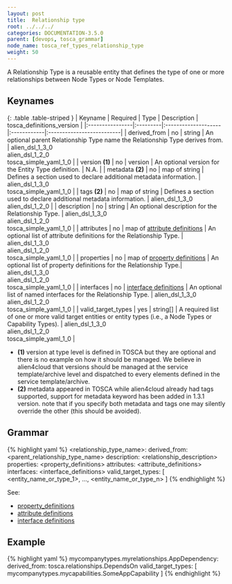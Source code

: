 ```yaml
---
layout: post
title:  Relationship type
root: ../../../
categories: DOCUMENTATION-3.5.0
parent: [devops, tosca_grammar]
node_name: tosca_ref_types_relationship_type
weight: 50
---
```


A Relationship Type is a reusable entity that defines the type of one or more relationships between Node Types or Node Templates.

## Keynames

{: .table .table-striped }
| Keyname         | Required | Type                | Description | tosca_definitions_version |
|:----------------|:---------|:--------------------|:------------|:--------------------------|
| derived_from | no | string | An optional parent Relationship Type name the Relationship Type derives from. | alien_dsl_1_3_0<br> alien_dsl_1_2_0<br> tosca_simple_yaml_1_0 |
| version __(1)__ | no | version | An optional version for the Entity Type definition. | N.A. |
| metadata __(2)__ | no | map of string | Defines a section used to declare additional metadata information. | alien_dsl_1_3_0<br> tosca_simple_yaml_1_0 |
| tags __(2)__ | no | map of string | Defines a section used to declare additional metadata information. | alien_dsl_1_3_0<br> alien_dsl_1_2_0 |
| description | no | string | An optional description for the Relationship Type. | alien_dsl_1_3_0<br> alien_dsl_1_2_0<br> tosca_simple_yaml_1_0 |
| attributes | no | map of [attribute definitions](#/documentation/3.0.0/devops_guide/tosca_grammar/attribute_definition.html) | An optional list of attribute definitions for the Relationship Type. | alien_dsl_1_3_0<br> alien_dsl_1_2_0<br> tosca_simple_yaml_1_0 |
| properties | no | map of [property definitions](#/documentation/3.0.0/devops_guide/tosca_grammar/property_definition.html) | An optional list of property definitions for the Relationship Type.| alien_dsl_1_3_0<br> alien_dsl_1_2_0<br> tosca_simple_yaml_1_0 |
| interfaces | no | [interface definitions](#/documentation/3.0.0/devops_guide/tosca_grammar/interface_definition.html) | An optional list of named interfaces for the Relationship Type. | alien_dsl_1_3_0<br> alien_dsl_1_2_0<br> tosca_simple_yaml_1_0 |
| valid_target_types | yes | string[] | A required list of one or more valid target entities or entity types (i.e., a Node Types or Capability Types). | alien_dsl_1_3_0<br> alien_dsl_1_2_0<br> tosca_simple_yaml_1_0 |

* __(1)__ version at type level is defined in TOSCA but they are optional and there is no example on how it should be managed. We believe in alien4cloud that versions should be managed at the service template/archive level and dispatched to every elements defined in the service template/archive.
* __(2)__ metadata appeared in TOSCA while alien4cloud already had tags supported, support for metadata keyword has been added in 1.3.1 version. note that if you specify both metadata and tags one may silently override the other (this should be avoided).

## Grammar

{% highlight yaml %}
<relationship_type_name>:
  derived_from: <parent_relationship_type_name>
  description: <relationship_description>
  properties:
    <property_definitions>
  attributes:
    <attribute_definitions>
  interfaces:
    <interface_definitions>
  valid_target_types: [ <entity_name_or_type_1>, ..., <entity_name_or_type_n> ]
{% endhighlight %}

See:

- [property_definitions](#/documentation/3.0.0/devops_guide/tosca_grammar/property_definition.html)
- [attribute definitions](#/documentation/3.0.0/devops_guide/tosca_grammar/attribute_definition.html)
- [interface definitions](#/documentation/3.0.0/devops_guide/tosca_grammar/interface_definition.html)

## Example

{% highlight yaml %}
mycompanytypes.myrelationships.AppDependency:
  derived_from: tosca.relationships.DependsOn
  valid_target_types: [ mycompanytypes.mycapabilities.SomeAppCapability ]
{% endhighlight %}

